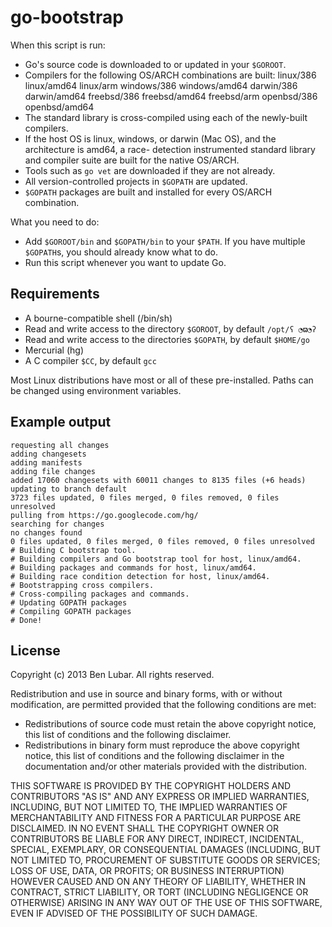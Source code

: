 go-bootstrap
============
When this script is run:
* Go's source code is downloaded to or updated in your `$GOROOT`.
* Compilers for the following OS/ARCH combinations are built: linux/386 linux/amd64 linux/arm
  windows/386 windows/amd64 darwin/386 darwin/amd64 freebsd/386
  freebsd/amd64 freebsd/arm openbsd/386 openbsd/amd64
* The standard library is cross-compiled using each of the newly-built compilers.
* If the host OS is linux, windows, or darwin (Mac OS), and the architecture is amd64, a race-
  detection instrumented standard library and compiler suite are built for the native OS/ARCH.
* Tools such as `go vet` are downloaded if they are not already.
* All version-controlled projects in `$GOPATH` are updated.
* `$GOPATH` packages are built and installed for every OS/ARCH combination.

What you need to do:
* Add `$GOROOT/bin` and `$GOPATH/bin` to your `$PATH`. If you have multiple `$GOPATH`s, you
  should already know what to do.
* Run this script whenever you want to update Go.

Requirements
------------
* A bourne-compatible shell (/bin/sh)
* Read and write access to the directory `$GOROOT`, by default `/opt/ʕ ◔ϖ◔ʔ`
* Read and write access to the directories `$GOPATH`, by default `$HOME/go`
* Mercurial (hg)
* A C compiler `$CC`, by default `gcc`

Most Linux distributions have most or all of these pre-installed. Paths can be changed using
environment variables.

Example output
--------------
```
requesting all changes
adding changesets
adding manifests
adding file changes
added 17060 changesets with 60011 changes to 8135 files (+6 heads)
updating to branch default
3723 files updated, 0 files merged, 0 files removed, 0 files unresolved
pulling from https://go.googlecode.com/hg/
searching for changes
no changes found
0 files updated, 0 files merged, 0 files removed, 0 files unresolved
# Building C bootstrap tool.
# Building compilers and Go bootstrap tool for host, linux/amd64.
# Building packages and commands for host, linux/amd64.
# Building race condition detection for host, linux/amd64.
# Bootstrapping cross compilers.
# Cross-compiling packages and commands.
# Updating GOPATH packages
# Compiling GOPATH packages
# Done!
```

License
-------
Copyright (c) 2013 Ben Lubar. All rights reserved.

Redistribution and use in source and binary forms, with or without
modification, are permitted provided that the following conditions are
met:
	
* Redistributions of source code must retain the above copyright
  notice, this list of conditions and the following disclaimer.
* Redistributions in binary form must reproduce the above
  copyright notice, this list of conditions and the following disclaimer
  in the documentation and/or other materials provided with the
  distribution.

THIS SOFTWARE IS PROVIDED BY THE COPYRIGHT HOLDERS AND CONTRIBUTORS
"AS IS" AND ANY EXPRESS OR IMPLIED WARRANTIES, INCLUDING, BUT NOT
LIMITED TO, THE IMPLIED WARRANTIES OF MERCHANTABILITY AND FITNESS FOR
A PARTICULAR PURPOSE ARE DISCLAIMED. IN NO EVENT SHALL THE COPYRIGHT
OWNER OR CONTRIBUTORS BE LIABLE FOR ANY DIRECT, INDIRECT, INCIDENTAL,
SPECIAL, EXEMPLARY, OR CONSEQUENTIAL DAMAGES (INCLUDING, BUT NOT
LIMITED TO, PROCUREMENT OF SUBSTITUTE GOODS OR SERVICES; LOSS OF USE,
DATA, OR PROFITS; OR BUSINESS INTERRUPTION) HOWEVER CAUSED AND ON ANY
THEORY OF LIABILITY, WHETHER IN CONTRACT, STRICT LIABILITY, OR TORT
(INCLUDING NEGLIGENCE OR OTHERWISE) ARISING IN ANY WAY OUT OF THE USE
OF THIS SOFTWARE, EVEN IF ADVISED OF THE POSSIBILITY OF SUCH DAMAGE. 
